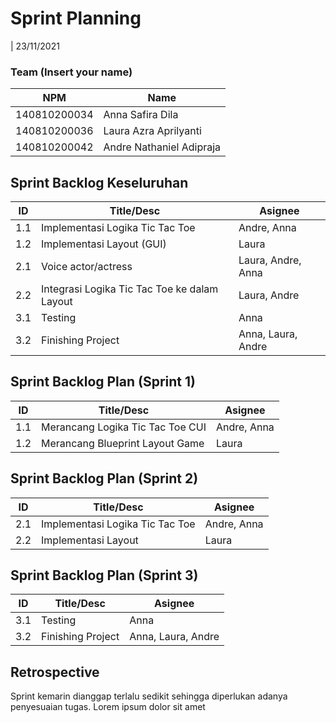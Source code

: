 # Sprint Planning 
| 23/11/2021

### Team (Insert your name)
| NPM           | Name        |
| ------------- |-------------| 
| 140810200034  | Anna Safira Dila    |
| 140810200036  | Laura Azra Aprilyanti    |  
| 140810200042  | Andre Nathaniel Adipraja |

## Sprint Backlog Keseluruhan  
| ID  |                   Title/Desc                 |      Asignee       | 
| --- | -------------------------------------------- | ------------------ | 
| 1.1 | Implementasi Logika Tic Tac Toe              | Andre, Anna        | 
| 1.2 | Implementasi Layout (GUI)                    | Laura              |
| 2.1 | Voice actor/actress                          | Laura, Andre, Anna |
| 2.2 | Integrasi Logika Tic Tac Toe ke dalam Layout | Laura, Andre       |
| 3.1 | Testing                                      | Anna               |
| 3.2 | Finishing Project                            | Anna, Laura, Andre |

## Sprint Backlog Plan (Sprint 1)
| ID  | Title/Desc | Asignee | 
| --- | ---------- | ------- | 
| 1.1 | Merancang Logika Tic Tac Toe CUI | Andre, Anna | 
| 1.2 | Merancang Blueprint Layout Game  | Laura | 

## Sprint Backlog Plan (Sprint 2)
| ID  | Title/Desc | Asignee | 
| --- | ---------- | ------- | 
| 2.1 | Implementasi Logika Tic Tac Toe | Andre, Anna | 
| 2.2 | Implementasi Layout | Laura |

## Sprint Backlog Plan (Sprint 3)
| ID  | Title/Desc | Asignee | 
| --- | ---------- | ------- | 
| 3.1 | Testing    | Anna    | 
| 3.2 | Finishing Project    | Anna, Laura, Andre |

## Retrospective 

Sprint kemarin dianggap terlalu sedikit sehingga diperlukan adanya penyesuaian tugas. Lorem ipsum dolor sit amet
